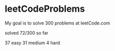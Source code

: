 # leetCodeProblems
My goal is to solve 300 problems at leetCode.com

solved 72/300 so far

37 easy
31 medium
4 hard
